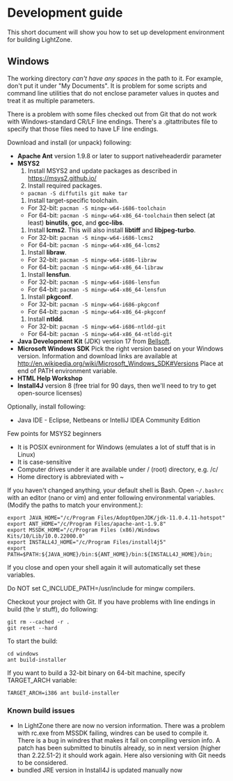 # Development guide

This short document will show you how to set up development environment for building LightZone.

## Windows

The working directory _can't have any spaces_ in the path to it. For example, don't put it under
"My Documents". It is problem for some scripts and command line utilities that do not enclose
parameter values in quotes and treat it as multiple parameters.

There is a problem with some files checked out from Git that do not work with Windows-standard CR/LF
line endings. There's a .gitattributes file to specify that those files need to have LF line endings.

Download and install (or unpack) following:

- __Apache Ant__ version 1.9.8 or later to support nativeheaderdir parameter
- __MSYS2__
  1. Install MSYS2 and update packages as described in <https://msys2.github.io/>
  1. Install required packages.
  - `pacman -S diffutils git make tar`
  1. Install target-specific toolchain.
  - For 32-bit: `pacman -S mingw-w64-i686-toolchain`
  - For 64-bit: `pacman -S mingw-w64-x86_64-toolchain`
  then select (at least) __binutils__, __gcc__, and __gcc-libs__.
  1. Install __lcms2__. This will also install __libtiff__ and __libjpeg-turbo__.
  - For 32-bit: `pacman -S mingw-w64-i686-lcms2`
  - For 64-bit: `pacman -S mingw-w64-x86_64-lcms2`
  1. Install __libraw__.
  - For 32-bit: `pacman -S mingw-w64-i686-libraw`
  - For 64-bit: `pacman -S mingw-w64-x86_64-libraw`
  1. Install __lensfun__.
  - For 32-bit: `pacman -S mingw-w64-i686-lensfun`
  - For 64-bit: `pacman -S mingw-w64-x86_64-lensfun`
  1. Install __pkgconf__.
  - For 32-bit: `pacman -S mingw-w64-i686-pkgconf`
  - For 64-bit: `pacman -S mingw-w64-x86_64-pkgconf`
  1. Install __ntldd__.
  - For 32-bit: `pacman -S mingw-w64-i686-ntldd-git`
  - For 64-bit: `pacman -S mingw-w64-x86_64-ntldd-git`
- __Java Development Kit__ (JDK) version 17 from [Bellsoft](https://bell-sw.com/pages/downloads/).
- __Microsoft Windows SDK__
    Pick the right version based on your Windows version. Information and download links are
    available at
    <http://en.wikipedia.org/wiki/Microsoft_Windows_SDK#Versions>
    Place at end of PATH environment variable.
- __HTML Help Workshop__
- __Install4J__ version 8 (free trial for 90 days, then we'll need to try to get open-source licenses)

Optionally, install following:

- Java IDE - Eclipse, Netbeans or IntelliJ IDEA Community Edition

Few points for MSYS2 beginners

- It is POSIX evnironment for Windows (emulates a lot of stuff that is in Linux)
- It is case-sensitive
- Computer drives under it are available under / (root) directory, e.g. /c/
- Home directory is abbreviated with ~

If you haven't changed anything, your default shell is Bash. Open `~/.bashrc` with an editor (nano
or vim) and enter following environmental variables. (Modify the paths to match your environment.):

```shell
export JAVA_HOME="/c/Program Files/AdoptOpenJDK/jdk-11.0.4.11-hotspot"
export ANT_HOME="/c/Program Files/apache-ant-1.9.8"
export MSSDK_HOME="/c/Program Files (x86)/Windows Kits/10/Lib/10.0.22000.0"
export INSTALL4J_HOME="/c/Program Files/install4j5"
export PATH=$PATH:${JAVA_HOME}/bin:${ANT_HOME}/bin:${INSTALL4J_HOME}/bin;
```

If you close and open your shell again it will automatically set these variables.

Do NOT set C_INCLUDE_PATH=/usr/include for mingw compilers.

Checkout your project with Git. If you have problems with line endings in build (the \r stuff), do
following:

```shell
git rm --cached -r .
git reset --hard
```

To start the build:

```shell
cd windows
ant build-installer
```

If you want to build a 32-bit binary on 64-bit machine, specify TARGET_ARCH variable:

```shell
TARGET_ARCH=i386 ant build-installer
```

### Known build issues

- In LightZone there are now no version information. There was a problem with rc.exe from MSSDK
failing, windres can be used to compile it. There is a bug in windres that makes it fail on
compiling version info. A patch has been submitted to binutils already, so in next version (higher
than 2.22.51-2) it should work again. Here also versioning with Git needs to be considered.
- bundled JRE version in Install4J is updated manually now
